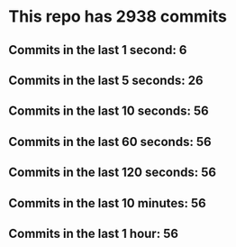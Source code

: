 # This repo has 2938 commits

## Commits in the last 1 second: 6
## Commits in the last 5 seconds: 26
## Commits in the last 10 seconds: 56
## Commits in the last 60 seconds: 56
## Commits in the last 120 seconds: 56
## Commits in the last 10 minutes: 56
## Commits in the last 1 hour: 56
